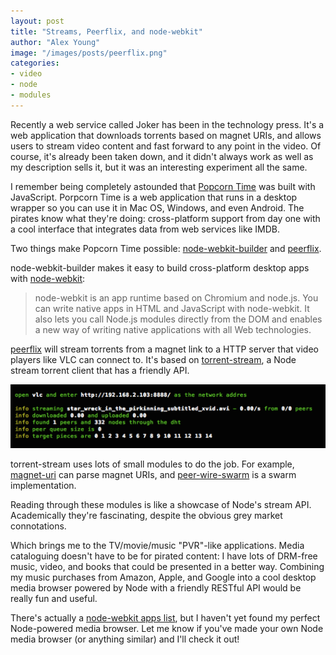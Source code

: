 ```yaml
---
layout: post
title: "Streams, Peerflix, and node-webkit"
author: "Alex Young"
image: "/images/posts/peerflix.png"
categories:
- video
- node
- modules
---
```


Recently a web service called Joker has been in the technology press.  It's a web application that downloads torrents based on magnet URIs, and allows users to stream video content and fast forward to any point in the video.  Of course, it's already been taken down, and it didn't always work as well as my description sells it, but it was an interesting experiment all the same.

I remember being completely astounded that [Popcorn Time](http://en.wikipedia.org/wiki/Popcorn_Time) was built with JavaScript.   Porpcorn Time is a web application that runs in a desktop wrapper so you can use it in Mac OS, Windows, and even Android.  The pirates know what they're doing: cross-platform support from day one with a cool interface that integrates data from web services like IMDB.

Two things make Popcorn Time possible: [node-webkit-builder](https://github.com/mllrsohn/node-webkit-builder) and [peerflix](https://github.com/mafintosh/peerflix).

node-webkit-builder makes it easy to build cross-platform desktop apps with [node-webkit](https://github.com/rogerwang/node-webkit):

> node-webkit is an app runtime based on Chromium and node.js. You can write native apps in HTML and JavaScript with node-webkit. It also lets you call Node.js modules directly from the DOM and enables a new way of writing native applications with all Web technologies.

[peerflix](https://github.com/mafintosh/peerflix) will stream torrents from a magnet link to a HTTP server that video players like VLC can connect to.  It's based on [torrent-stream](https://www.npmjs.org/package/torrent-stream), a Node stream torrent client that has a friendly API.

![peerflix](/images/posts/peerflix.png)

torrent-stream uses lots of small modules to do the job.  For example, [magnet-uri](https://www.npmjs.org/package/magnet-uri) can parse magnet URIs, and [peer-wire-swarm](https://www.npmjs.org/package/peer-wire-swarm) is a swarm implementation.

Reading through these modules is like a showcase of Node's stream API.  Academically they're fascinating, despite the obvious grey market connotations.

Which brings me to the TV/movie/music "PVR"-like applications.  Media cataloguing doesn't have to be for pirated content: I have lots of DRM-free music, video, and books that could be presented in a better way.  Combining my music purchases from Amazon, Apple, and Google into a cool desktop media browser powered by Node with a friendly RESTful API would be really fun and useful.

There's actually a [node-webkit apps list](https://github.com/rogerwang/node-webkit/wiki/List-of-apps-and-companies-using-node-webkit), but I haven't yet found my perfect Node-powered media browser.  Let me know if you've made your own Node media browser (or anything similar) and I'll check it out!
